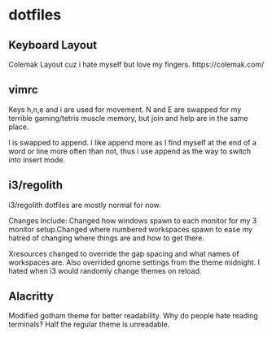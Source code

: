 # dotfiles
<h2>Keyboard Layout</h2>
Colemak Layout cuz i hate myself but love my fingers.
https://colemak.com/

<h2>vimrc</h2>
Keys h,n,e and i are used for movement. N and E are swapped for my terrible gaming/tetris muscle memory, but join and help are in the same place.

l is swapped to append. I like append more as I find myself at the end of a word or line more often than not, thus i use append as the way to switch into insert mode.

<h2>i3/regolith</h2>

i3/regolith dotfiles are mostly normal for now.

Changes Include:
Changed how windows spawn to each monitor for my 3 monitor setup.Changed where numbered workspaces spawn to ease my hatred of changing where things are and how to get there.

Xresources changed to override the gap spacing and what names of workspaces are. Also overrided gnome settings from the theme midnight. I hated when i3 would randomly change themes on reload.

<h2>Alacritty</h2>
Modified gotham theme for better readability. Why do people hate reading terminals? Half the regular theme is unreadable.